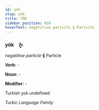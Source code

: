 ```yaml
---
id: yök
slug: yök
title: YÖK
sidebar_position: 839
hoverText: negatitive particle § Particle
---
```


### yök&emsp;<span kind="abugida">ɀ̑ı</span>

*negatitive particle* **§** Particle

**Verb**: -

**Noun**: -

**Modifier**: -

Turkish yok undefined

*Turkic Language Family*